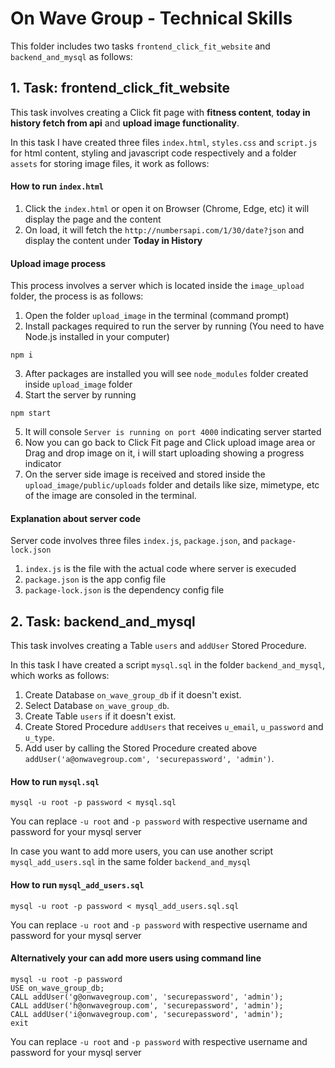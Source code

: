 # On Wave Group - Technical Skills

This folder includes two tasks `frontend_click_fit_website` and `backend_and_mysql` as follows:

## 1. Task: frontend_click_fit_website

This task involves creating a Click fit page with **fitness content**, **today in history fetch from api** and **upload image functionality**.

In this task I have created three files `index.html`, `styles.css` and `script.js` for html content, styling and javascript code respectively and a folder `assets` for storing image files, it work as follows:

#### How to run `index.html`

1. Click the `index.html` or open it on Browser (Chrome, Edge, etc) it will display the page and the content
2. On load, it will fetch the `http://numbersapi.com/1/30/date?json`  and display the content under **Today in History**

#### Upload image process

This process involves a server which is located inside the `image_upload` folder, the process is as follows:

1. Open the folder `upload_image` in the terminal (command prompt)
2. Install packages required to run the server by running (You need to have Node.js installed in your computer)
```
npm i
```
3. After packages are installed you will see `node_modules` folder created inside `upload_image` folder
4. Start the server by running
```
npm start
```
5. It will console `Server is running on port 4000` indicating server started
6. Now you can go back to Click Fit page and Click upload image area or Drag and drop image on it, i will start uploading showing a progress indicator
7. On the server side image is received and stored inside the `upload_image/public/uploads` folder and details like size, mimetype, etc of the image are consoled in the terminal.

#### Explanation about server code

Server code involves three files `index.js`, `package.json`, and `package-lock.json`

1. `index.js` is the file with the actual code where server is execuded
2. `package.json` is the app config file
3. `package-lock.json` is the dependency config file

## 2. Task: backend_and_mysql

This task involves creating a Table `users` and `addUser` Stored Procedure.

In this task I have created a script `mysql.sql` in the folder `backend_and_mysql`, which works as follows:

1. Create Database `on_wave_group_db` if it doesn't exist.
2. Select Database `on_wave_group_db`.
3. Create Table `users` if it doesn't exist.
4. Create Stored Procedure `addUsers` that receives `u_email`, `u_password` and `u_type`.
5. Add user by calling the Stored Procedure created above `addUser('a@onwavegroup.com', 'securepassword', 'admin')`.

#### How to run `mysql.sql`
```
mysql -u root -p password < mysql.sql
```
You can replace `-u root` and `-p password` with respective username and password for your mysql server

In case you want to add more users, you can use another script `mysql_add_users.sql` in the same folder `backend_and_mysql`

#### How to run `mysql_add_users.sql`
```
mysql -u root -p password < mysql_add_users.sql.sql
```
You can replace `-u root` and `-p password` with respective username and password for your mysql server

#### Alternatively your can add more users using command line
```
mysql -u root -p password
USE on_wave_group_db;
CALL addUser('g@onwavegroup.com', 'securepassword', 'admin');
CALL addUser('h@onwavegroup.com', 'securepassword', 'admin');
CALL addUser('i@onwavegroup.com', 'securepassword', 'admin');
exit
```
You can replace `-u root` and `-p password` with respective username and password for your mysql server